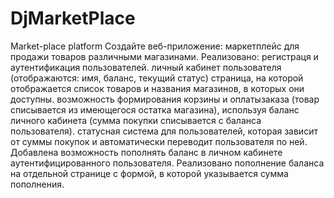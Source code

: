 # DjMarketPlace
Market-place platform
Создайте веб-приложение: маркетплейс для продажи товаров различными магазинами.
Реализовано:
регистраця и аутентификация пользователей.
личный кабинет пользователя (отображаются: имя, баланс, текущий статус)
страница, на которой отображается список товаров и названия магазинов, в которых они доступны.
возможность формирования корзины и оплатызаказа (товар списывается из имеющегося остатка магазина), используя баланс личного кабинета (сумма покупки списывается с баланса пользователя).
статусная система для пользователей, которая зависит от суммы покупок и автоматически переводит пользователя по ней.
Добавлена возможность пополнять баланс в личном кабинете аутентифицированного пользователя. Реализовано пополнение баланса на отдельной странице с формой, в которой указывается сумма пополнения.
